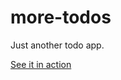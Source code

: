 # more-todos
Just another todo app.

[See it in action](https://hannes-hochreiner.github.io/more-todos)

